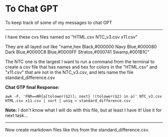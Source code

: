 # To Chat GPT

To keep track of some of my messages to chat GPT


---

I have these cvs files named so
"HTML.csv
NTC_v3.csv
x11.csv"

They are all layed out like
"name,hex
Black,#000000
Navy Blue,#000080
Dark Blue,#0000C8
Blue,#0000FF
Stratos,#000741
Swamp,#001B1C"

The NTC one is the largest I want to run a command from the terminal to create a csv file that has names and hex for colors in the "HTML.csv" and  "x11.csv" that are not in the NTC_v3.csv, and lets name the file standard_difference.csv

**Chat GTP final Response:**
```shell
awk -F, 'FNR==NR{a[tolower($2)]; next} !(tolower($2) in a)' NTC_v3.csv HTML.csv x11.csv | sort | uniq > standard_difference.csv
```

**Note:**
I don't know what I will do with this file, but at least I have it! Use it for next task...

---

Now create markdown files like this from the standard_difference.csv.


